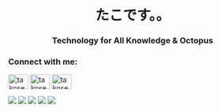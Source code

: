 <h1 align="center">たこです。。</h1>
<h3 align="center">Technology for All Knowledge & Octopus</h3>

<h3 align="left">Connect with me:</h3>
<p align="left">
<a href="https://twitter.com/takoserver_com" target="blank"><img align="center" src="https://raw.githubusercontent.com/rahuldkjain/github-profile-readme-generator/master/src/images/icons/Social/twitter.svg" alt="takoserver_com" height="30" width="40" /></a>
<a href="https://instagram.com/takoserver_com" target="blank"><img align="center" src="https://raw.githubusercontent.com/rahuldkjain/github-profile-readme-generator/master/src/images/icons/Social/instagram.svg" alt="takoserver_com" height="30" width="40" /></a>
<a href="https://www.youtube.com/c/takoserver" target="blank"><img align="center" src="https://raw.githubusercontent.com/rahuldkjain/github-profile-readme-generator/master/src/images/icons/Social/youtube.svg" alt="takoserver" height="30" width="40" /></a>
</p>

![](http://github-profile-summary-cards.vercel.app/api/cards/profile-details?username=tako0614&theme=default)
![](http://github-profile-summary-cards.vercel.app/api/cards/most-commit-language?username=tako0614&theme=default)
![](http://github-profile-summary-cards.vercel.app/api/cards/repos-per-language?username=tako0614&theme=default)
![](http://github-profile-summary-cards.vercel.app/api/cards/productive-time?username=tako0614&theme=default&utcOffset=8)
![](http://github-profile-summary-cards.vercel.app/api/cards/stats?username=tako0614&theme=default)
